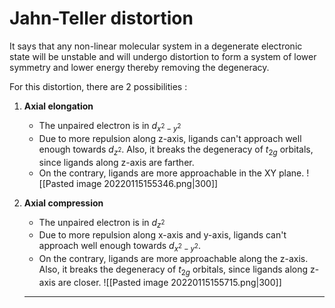 # Jahn-Teller distortion
It says that any non-linear molecular system in a degenerate electronic state will be unstable and will undergo distortion to form a system of lower symmetry and lower energy thereby removing the degeneracy.

For this distortion, there are 2 possibilities :
1. **Axial elongation**
    - The unpaired electron is in $d_{x^2-y^2}$
    - Due to more repulsion along z-axis, ligands can't approach well enough towards $d_{z^2}$. Also, it breaks the degeneracy of $t_{2g}$ orbitals, since ligands along z-axis are farther.
    - On the contrary, ligands are more approachable in the XY plane. 
    ![[Pasted image 20220115155346.png|300]]

2. **Axial compression**
    - The unpaired electron is in $d_{z^2}$
    - Due to more repulsion along x-axis and y-axis, ligands can't approach well enough towards $d_{x^2-y^2}$. 
    - On the contrary, ligands are more approachable along the z-axis. Also, it breaks the degeneracy of $t_{2g}$ orbitals, since ligands along z-axis are closer.
    ![[Pasted image 20220115155715.png|300]]

    ---